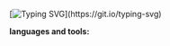 [![Typing SVG](https://readme-typing-svg.demolab.com?font=Fira+Code&pause=1000&color=076C00&random=false&width=435&lines=Welcome+to+my+page!+What+a+Meepy+day!)](https://git.io/typing-svg)

**languages and tools:**  

<!--
**lazyshu/lazyshu** is a ✨ _special_ ✨ repository because its `README.md` (this file) appears on your GitHub profile.

Here are some ideas to get you started:

- 🔭 I’m currently working on ...
- 🌱 I’m currently learning ...
- 👯 I’m looking to collaborate on ...
- 🤔 I’m looking for help with ...
- 💬 Ask me about ...
- 📫 How to reach me: ...
- 😄 Pronouns: ...
- ⚡ Fun fact: ...
-->
